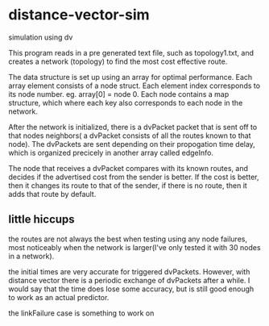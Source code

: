 # distance-vector-sim
simulation using dv 

This program reads in a pre generated text file, such as topology1.txt, and creates a network (topology) to find the most cost effective route.

The data structure is set up using an array for optimal performance. Each array element consists of a node struct. Each element index corresponds to its node number. eg. array[0] = node 0. Each node contains a map structure, which where each key also corresponds to each node in the network. 

After the network is initialized, there is a dvPacket packet that is sent off to that nodes neighbors( a dvPacket consists of all the routes known to that node). The dvPackets are sent depending on their propogation time delay, which is organized precicely in another array called edgeInfo.

The node that receives a dvPacket compares with its known routes, and decides if the advertised cost from the sender is better. If the cost is better, then it changes its route to that of the sender, if there is no route, then it adds that route by default.

little hiccups
-----------------------
the routes are not always the best when testing using any node failures, most noticeably when the network is larger(I've only tested it with 30 nodes in a network).

the initial times are very accurate for triggered dvPackets. However, with distance vector there is a periodic exchange of dvPackets after a while. I would say that the time does lose some accuracy, but is still good enough to work as an actual predictor. 

the linkFailure case is something to work on



